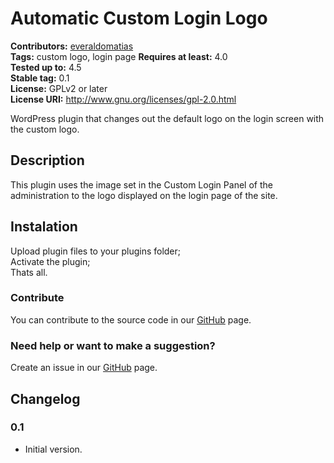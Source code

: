 # Automatic Custom Login Logo #
**Contributors:** [everaldomatias](https://profiles.wordpress.org/everaldomatias)  
**Tags:** custom logo, login page
**Requires at least:** 4.0  
**Tested up to:** 4.5  
**Stable tag:** 0.1  
**License:** GPLv2 or later  
**License URI:** http://www.gnu.org/licenses/gpl-2.0.html  

WordPress plugin that changes out the default logo on the login screen with the custom logo.

## Description ##

This plugin uses the image set in the Custom Login Panel of the administration to the logo displayed on the login page of the site.

## Instalation ##

Upload plugin files to your plugins folder;  
Activate the plugin;  
Thats all.

### Contribute ###

You can contribute to the source code in our [GitHub](https://github.com/everaldomatias/automatic-custom-logo-login) page.

### Need help or want to make a suggestion? ###

Create an issue in our [GitHub](https://github.com/everaldomatias/automatic-custom-logo-login/issues) page.

## Changelog ##

### 0.1 ###

- Initial version.